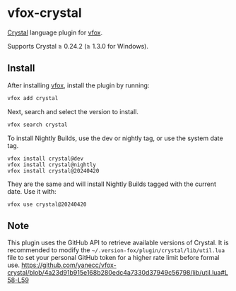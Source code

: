 # vfox-crystal

[Crystal](https://crystal-lang.org) language plugin for [vfox](https://vfox.lhan.me).

Supports Crystal ≥ 0.24.2 (≥ 1.3.0 for Windows).

## Install

After installing [vfox](https://github.com/version-fox/vfox), install the plugin by running:

```bash
vfox add crystal
```

Next, search and select the version to install.

```bash
vfox search crystal
```

To install Nightly Builds, use the dev or nightly tag, or use the system date tag.

``` shell
vfox install crystal@dev
vfox install crystal@nightly
vfox install crystal@20240420
```

They are the same and will install Nightly Builds tagged with the current date. Use it with:

``` shell
vfox use crystal@20240420
```

## Note

This plugin uses the GitHub API to retrieve available versions of Crystal. It is recommended to modify the `~/.version-fox/plugin/crystal/lib/util.lua` file to set your personal GitHub token for a higher rate limit before formal use.
https://github.com/yanecc/vfox-crystal/blob/4a23d91b915e168b280edc4a7330d37949c56798/lib/util.lua#L58-L59